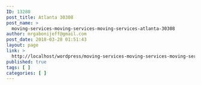```yaml
---
ID: 13280
post_title: Atlanta 30308
post_name: >
  moving-services-moving-services-moving-services-atlanta-30308
author: mrgabonijeff@gmail.com
post_date: 2018-03-28 01:51:43
layout: page
link: >
  http://localhost/wordpress/moving-services-moving-services-moving-services-atlanta-30308/
published: true
tags: [ ]
categories: [ ]
---
```

